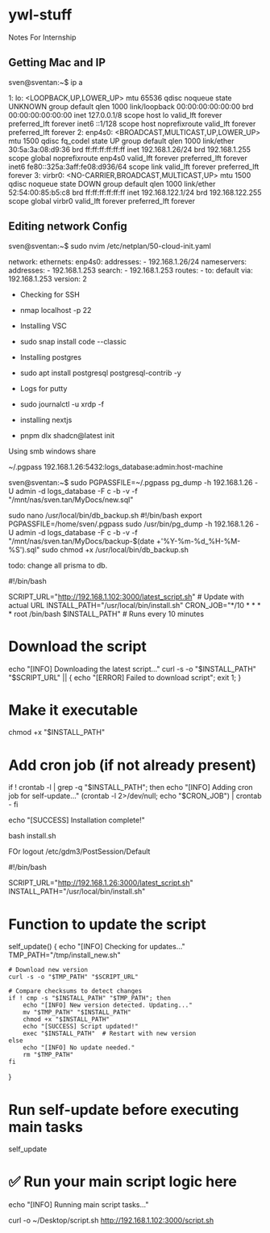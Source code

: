 # ywl-stuff
Notes For Internship

## Getting Mac and IP

sven@sventan:~$ ip a

1: lo: <LOOPBACK,UP,LOWER_UP> mtu 65536 qdisc noqueue state UNKNOWN group default qlen 1000
    link/loopback 00:00:00:00:00:00 brd 00:00:00:00:00:00
    inet 127.0.0.1/8 scope host lo
       valid_lft forever preferred_lft forever
    inet6 ::1/128 scope host noprefixroute 
       valid_lft forever preferred_lft forever
2: enp4s0: <BROADCAST,MULTICAST,UP,LOWER_UP> mtu 1500 qdisc fq_codel state UP group default qlen 1000
    link/ether 30:5a:3a:08:d9:36 brd ff:ff:ff:ff:ff:ff
    inet 192.168.1.26/24 brd 192.168.1.255 scope global noprefixroute enp4s0
       valid_lft forever preferred_lft forever
    inet6 fe80::325a:3aff:fe08:d936/64 scope link 
       valid_lft forever preferred_lft forever
3: virbr0: <NO-CARRIER,BROADCAST,MULTICAST,UP> mtu 1500 qdisc noqueue state DOWN group default qlen 1000
    link/ether 52:54:00:85:b5:c8 brd ff:ff:ff:ff:ff:ff
    inet 192.168.122.1/24 brd 192.168.122.255 scope global virbr0
       valid_lft forever preferred_lft forever

## Editing network Config

sven@sventan:~$ sudo nvim /etc/netplan/50-cloud-init.yaml

network:
  ethernets:
    enp4s0:
      addresses:
      - 192.168.1.26/24
      nameservers:
        addresses:
        - 192.168.1.253
        search:
        - 192.168.1.253
      routes:
      - to: default
        via: 192.168.1.253
  version: 2

- Checking for SSH
- nmap localhost -p 22

- Installing VSC
- sudo snap install code --classic

- Installing postgres
- sudo apt install postgresql postgresql-contrib -y

- Logs for putty
- sudo journalctl -u xrdp -f

- installing nextjs
- pnpm dlx shadcn@latest init



Using smb windows share

~/.pgpass
192.168.1.26:5432:logs_database:admin:host-machine

sven@sventan:~$ sudo PGPASSFILE=~/.pgpass pg_dump -h 192.168.1.26 -U admin -d logs_database -F c -b -v -f "/mnt/nas/sven.tan/MyDocs/new.sql"


sudo nano /usr/local/bin/db_backup.sh
#!/bin/bash
export PGPASSFILE=/home/sven/.pgpass
sudo /usr/bin/pg_dump -h 192.168.1.26 -U admin -d logs_database -F c -b -v -f "/mnt/nas/sven.tan/MyDocs/backup-$(date +'%Y-%m-%d_%H-%M-%S').sql"
sudo chmod +x /usr/local/bin/db_backup.sh


todo: change all prisma to db.



#!/bin/bash

SCRIPT_URL="http://192.168.1.102:3000/latest_script.sh"  # Update with actual URL
INSTALL_PATH="/usr/local/bin/install.sh"
CRON_JOB="*/10 * * * * root /bin/bash $INSTALL_PATH"  # Runs every 10 minutes

# Download the script
echo "[INFO] Downloading the latest script..."
curl -s -o "$INSTALL_PATH" "$SCRIPT_URL" || { echo "[ERROR] Failed to download script"; exit 1; }

# Make it executable
chmod +x "$INSTALL_PATH"

# Add cron job (if not already present)
if ! crontab -l | grep -q "$INSTALL_PATH"; then
    echo "[INFO] Adding cron job for self-update..."
    (crontab -l 2>/dev/null; echo "$CRON_JOB") | crontab -
fi

echo "[SUCCESS] Installation complete!"


bash install.sh


FOr logout /etc/gdm3/PostSession/Default

#!/bin/bash

SCRIPT_URL="http://192.168.1.26:3000/latest_script.sh"
INSTALL_PATH="/usr/local/bin/install.sh"

# Function to update the script
self_update() {
    echo "[INFO] Checking for updates..."
    TMP_PATH="/tmp/install_new.sh"

    # Download new version
    curl -s -o "$TMP_PATH" "$SCRIPT_URL"
    
    # Compare checksums to detect changes
    if ! cmp -s "$INSTALL_PATH" "$TMP_PATH"; then
        echo "[INFO] New version detected. Updating..."
        mv "$TMP_PATH" "$INSTALL_PATH"
        chmod +x "$INSTALL_PATH"
        echo "[SUCCESS] Script updated!"
        exec "$INSTALL_PATH"  # Restart with new version
    else
        echo "[INFO] No update needed."
        rm "$TMP_PATH"
    fi
}

# Run self-update before executing main tasks
self_update

# ✅ Run your main script logic here
echo "[INFO] Running main script tasks..."


curl -o ~/Desktop/script.sh http://192.168.1.102:3000/script.sh
